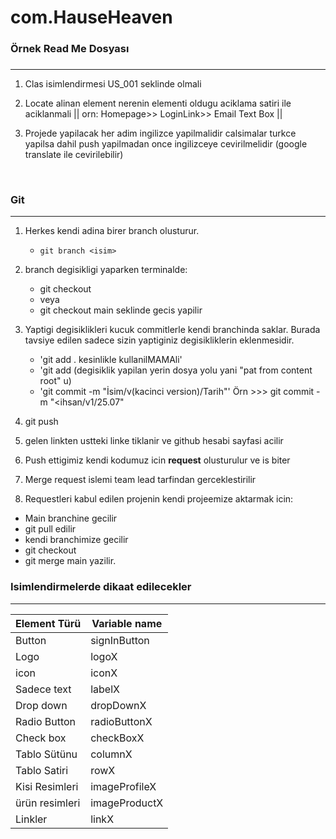 # com.HauseHeaven
### Örnek Read Me Dosyası
### 
***
1. Clas isimlendirmesi US_001 seklinde olmali

2. Locate alinan element nerenin elementi oldugu aciklama satiri ile aciklanmali || orn: Homepage>> LoginLink>> Email Text Box ||

3. Projede yapilacak her adim ingilizce yapilmalidir calsimalar turkce yapilsa dahil push yapilmadan once ingilizceye cevirilmelidir (google translate ile cevirilebilir)

   <br/>
   
### Git
***
1. Herkes kendi adina birer branch olusturur.
    * `git branch <isim>`
      
2. branch degisikligi yaparken terminalde:
    * git checkout <isim> 
    * veya 
    * git checkout main seklinde gecis yapilir
   
      
3. Yaptigi degisiklikleri kucuk commitlerle kendi branchinda saklar. Burada tavsiye edilen sadece sizin yaptiginiz degisikliklerin eklenmesidir.
    * 'git add . kesinlikle kullanilMAMAli'
    * 'git add (degisiklik yapilan yerin  dosya yolu yani "pat from content root" u)
    * 'git commit -m "İsim/v(kacinci version)/Tarih"'
      Örn >>> git commit -m "<ihsan/v1/25.07"
4. git push
   
5. gelen linkten ustteki linke tiklanir ve github hesabi sayfasi acilir
 
6. Push ettigimiz kendi kodumuz icin **request** olusturulur ve is biter
  
7. Merge request islemi team lead tarfindan gerceklestirilir

8. Requestleri kabul edilen projenin kendi projeemize aktarmak icin:
* Main branchine gecilir
* git pull edilir
* kendi branchimize gecilir
* git checkout <isim> 
* git merge main yazilir.



### Isimlendirmelerde dikaat edilecekler
***
| Element Türü   | Variable name |
|----------------|--------------|
| Button         | signInButton |    
| Logo           | logoX         |
| icon           | iconX        |
| Sadece text    | labelX       |
| Drop down      | dropDownX    |
| Radio Button   | radioButtonX |
| Check box      | checkBoxX    |
| Tablo Sütünu   | columnX      |
| Tablo Satiri   | rowX         |
| Kisi Resimleri | imageProfileX |
| ürün resimleri | imageProductX |
| Linkler        | linkX        |